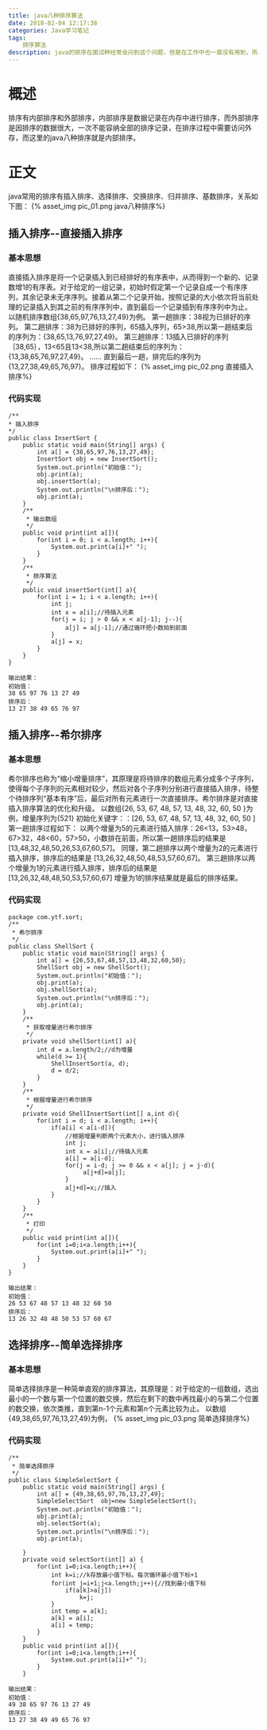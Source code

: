 ```yaml
---
title: java八种排序算法
date: 2018-02-04 12:17:38
categories: Java学习笔记
tags: 
	排序算法
description: java的排序在面试种经常会问到这个问题，但是在工作中也一直没有用到，所以一直是一知半解，所以趁空闲时间整理一下。
---
```

# 概述 #

排序有内部排序和外部排序，内部排序是数据记录在内存中进行排序，而外部排序是因排序的数据很大，一次不能容纳全部的排序记录，在排序过程中需要访问外存，而这里的java八种排序就是内部排序。

# 正文 #

java常用的排序有插入排序、选择排序、交换排序、归并排序、基数排序，关系如下图：
{% asset_img pic_01.png java八种排序%}

## 插入排序--直接插入排序 ##

### 基本思想 ###
直接插入排序是将一个记录插入到已经排好的有序表中，从而得到一个新的、记录数增1的有序表。对于给定的一组记录，初始时假定第一个记录自成一个有序序列，其余记录未无序序列。接着从第二个记录开始，按照记录的大小依次将当前处理的记录插入到其之前的有序序列中，直到最后一个记录插到有序序列中为止。
以随机排序数组{38,65,97,76,13,27,49}为例。
第一趟排序：38视为已排好的序列。
第二趟排序：38为已排好的序列，65插入序列，65>38,所以第一趟结束后的序列为：{38,65,13,76,97,27,49}。
第三趟排序：13插入已排好的序列｛38,65｝，13<65且13<38,所以第二趟结束后的序列为：{13,38,65,76,97,27,49}。
......
直到最后一趟，排完后的序列为{13,27,38,49,65,76,97}。
排序过程如下：
{% asset_img pic_02.png 直接插入排序%}
### 代码实现 ###

	/**
 	* 插入排序
 	*/
	public class InsertSort {
		public static void main(String[] args) {
			int a[] = {38,65,97,76,13,27,49};
			InsertSort obj = new InsertSort();    
	        System.out.println("初始值：");    
	        obj.print(a);    
	        obj.insertSort(a);    
	        System.out.println("\n排序后：");    
	        obj.print(a); 
		}
		/**
		 * 输出数组
		 */
		public void print(int a[]){
			for(int i = 0; i < a.length; i++){
				System.out.print(a[i]+" ");
			}
		}
		/**
		 * 排序算法
		 */
		public void insertSort(int[] a){
			for(int i = 1; i < a.length; i++){
				int j;
				int x = a[i];//待插入元素
				for(j = i; j > 0 && x < a[j-1]; j--){
					a[j] = a[j-1];//通过循环把小数拍到前面
				}
				a[j] = x;
			}
		}
	}
	
	输出结果：
	初始值：
	38 65 97 76 13 27 49 
	排序后：
	13 27 38 49 65 76 97  

## 插入排序--希尔排序 ##

### 基本思想 ###
希尔排序也称为“缩小增量排序”，其原理是将待排序的数组元素分成多个子序列，使得每个子序列的元素相对较少，然后对各个子序列分别进行直接插入排序，待整个待排序列“基本有序”后，最后对所有元素进行一次直接排序。希尔排序是对直接插入排序算法的优化和升级。 
以数组{26, 53, 67, 48, 57, 13, 48, 32, 60, 50 }为例，增量序列为{521}
初始化关键字：：[26, 53, 67, 48, 57, 13, 48, 32, 60, 50 ]
第一趟排序过程如下：
以两个增量为5的元素进行插入排序：26<13，53>48，67>32，48<60，57>50，小数排在前面，所以第一趟排序后的结果是
[13,48,32,48,50,26,53,67,60,57]。
同理，第二趟排序以两个增量为2的元素进行插入排序，排序后的结果是
[13,26,32,48,50,48,53,57,60,67]。
第三趟排序以两个增量为1的元素进行插入排序，排序后的结果是
[13,26,32,48,48,50,53,57,60,67]
增量为1的排序结果就是最后的排序结果。
### 代码实现 ###
	package com.ytf.sort;
	/**
	 * 希尔排序
	 */
	public class ShellSort {
		public static void main(String[] args) {
			int a[] = {26,53,67,48,57,13,48,32,60,50};
			ShellSort obj = new ShellSort();
			System.out.println("初始值：");
			obj.print(a);  
	        obj.shellSort(a);  
	        System.out.println("\n排序后：");  
	        obj.print(a);  
		}
		/**
		 * 获取增量进行希尔排序
		 */
		private void shellSort(int[] a){
			int d = a.length/2;//d为增量
			while(d >= 1){
				ShellInsertSort(a, d);
				d = d/2;
			}
		}
		/**
		 * 根据增量进行希尔排序
		 */
		private void ShellInsertSort(int[] a,int d){
			for(int i = d; i < a.length; i++){
				if(a[i] < a[i-d]){
					//根据增量判断两个元素大小，进行插入排序
					int j;
					int x = a[i];//待插入元素
					a[i] = a[i-d];
					for(j = i-d; j >= 0 && x < a[j]; j = j-d){
						 a[j+d]=a[j];
					}
					a[j+d]=x;//插入  
				}
			}
		}
		/**
		 * 打印
		 */
		public void print(int a[]){  
	        for(int i=0;i<a.length;i++){  
	            System.out.print(a[i]+" ");  
	        }  
	    }  
	}
	
	输出结果：
	初始值：
	26 53 67 48 57 13 48 32 60 50 
	排序后：
	13 26 32 48 48 50 53 57 60 67 

## 选择排序--简单选择排序 ##
### 基本思想 ###
简单选择排序是一种简单直观的排序算法，其原理是：对于给定的一组数组，选出最小的一个数与第一个位置的数交换，然后在剩下的数中再找最小的与第二个位置的数交换，依次类推，直到第n-1个元素和第n个元素比较为止。
以数组{49,38,65,97,76,13,27,49}为例，
{% asset_img pic_03.png 简单选择排序%}
### 代码实现 ###
	/**
	 * 简单选择排序
	 */
	public class SimpleSelectSort {
		public static void main(String[] args) {  
	        int a[] = {49,38,65,97,76,13,27,49};    
	        SimpleSelectSort  obj=new SimpleSelectSort();  
	        System.out.println("初始值：");  
	        obj.print(a);  
	        obj.selectSort(a);  
	        System.out.println("\n排序后：");  
	        obj.print(a);  
	  
	    }  
	    private void selectSort(int[] a) {  
	        for(int i=0;i<a.length;i++){  
	            int k=i;//k存放最小值下标。每次循环最小值下标+1  
	            for(int j=i+1;j<a.length;j++){//找到最小值下标  
	                if(a[k]>a[j])  
	                    k=j;  
	            }  
	            int temp = a[k];
	            a[k] = a[i];
	            a[i] = temp;
	        }  
	    }  
	    public void print(int a[]){  
	        for(int i=0;i<a.length;i++){  
	            System.out.print(a[i]+" ");  
	        }  
	    }

	输出结果：
	初始值：
	49 38 65 97 76 13 27 49 
	排序后：
	13 27 38 49 49 65 76 97 
